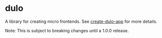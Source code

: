 # dulo
A library for creating micro frontends. See [create-dulo-app](https://github.com/jaredtbrown/create-dulo-app) for more details.

Note: This is subject to breaking changes until a 1.0.0 release.
